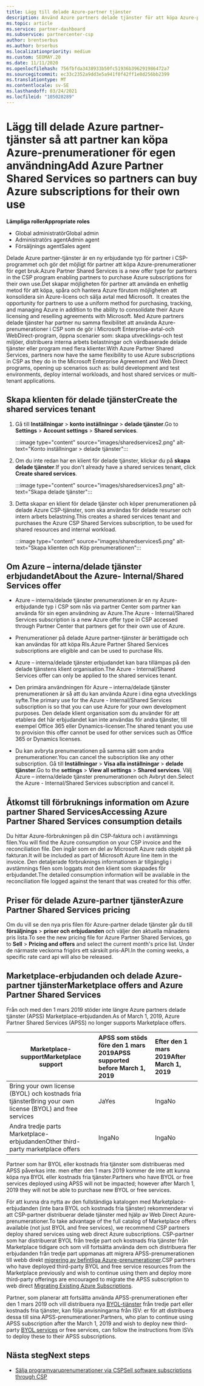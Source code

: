 ```yaml
---
title: Lägg till delade Azure-partner tjänster
description: Använd Azure partners delade tjänster för att köpa Azure-prenumerationer för eget bruk och för att få en enhetlig metod för att köpa, spåra och hantera Azure.
ms.topic: article
ms.service: partner-dashboard
ms.subservice: partnercenter-csp
author: brentserbus
ms.author: brserbus
ms.localizationpriority: medium
ms.custom: SEOMAY.20
ms.date: 11/11/2020
ms.openlocfilehash: 756fbfda3438933b50fc51936b396291986472a7
ms.sourcegitcommit: ec33c2352a9dd3e5a941f0f42ff1e8d256bb2399
ms.translationtype: MT
ms.contentlocale: sv-SE
ms.lasthandoff: 03/24/2021
ms.locfileid: "105028289"
---
```

# <a name="add-azure-partner-shared-services-so-partners-can-buy-azure-subscriptions-for-their-own-use"></a><span data-ttu-id="20b8a-103">Lägg till delade Azure partner-tjänster så att partner kan köpa Azure-prenumerationer för egen användning</span><span class="sxs-lookup"><span data-stu-id="20b8a-103">Add Azure Partner Shared Services so partners can buy Azure subscriptions for their own use</span></span>

<span data-ttu-id="20b8a-104">**Lämpliga roller**</span><span class="sxs-lookup"><span data-stu-id="20b8a-104">**Appropriate roles**</span></span>

- <span data-ttu-id="20b8a-105">Global administratör</span><span class="sxs-lookup"><span data-stu-id="20b8a-105">Global admin</span></span>
- <span data-ttu-id="20b8a-106">Administratörs agent</span><span class="sxs-lookup"><span data-stu-id="20b8a-106">Admin agent</span></span>
- <span data-ttu-id="20b8a-107">Försäljnings agent</span><span class="sxs-lookup"><span data-stu-id="20b8a-107">Sales agent</span></span>

<span data-ttu-id="20b8a-108">Delade Azure partner-tjänster är en ny erbjudande typ för partner i CSP-programmet och gör det möjligt för partner att köpa Azure-prenumerationer för eget bruk.</span><span class="sxs-lookup"><span data-stu-id="20b8a-108">Azure Partner Shared Services is a new offer type for partners in the CSP program enabling partners to purchase Azure subscriptions for their own use.</span></span><span data-ttu-id="20b8a-109">Det skapar möjligheten för partner att använda en enhetlig metod för att köpa, spåra och hantera Azure förutom möjligheten att konsolidera sin Azure-licens och sälja avtal med Microsoft.</span><span class="sxs-lookup"><span data-stu-id="20b8a-109">  It creates the opportunity for partners to use a uniform method for purchasing, tracking, and managing Azure in addition to the ability to consolidate their Azure licensing and reselling agreements with Microsoft.</span></span> <span data-ttu-id="20b8a-110">Med Azure partners delade tjänster har partner nu samma flexibilitet att använda Azure-prenumerationer i CSP som de gör i Microsoft Enterprise-avtal-och WebDirect-program, öppna scenarier som: skapa utvecklings-och test miljöer, distribuera interna arbets belastningar och värdbaserade delade tjänster eller program med flera klienter.</span><span class="sxs-lookup"><span data-stu-id="20b8a-110">With Azure Partner Shared Services, partners now have the same flexibility to use Azure subscriptions in CSP as they do in the Microsoft Enterprise Agreement and Web Direct programs, opening up scenarios such as:  build development and test environments, deploy internal workloads, and host shared services or multi-tenant applications.</span></span>  

## <a name="create-the-shared-services-tenant"></a><span data-ttu-id="20b8a-111">Skapa klienten för delade tjänster</span><span class="sxs-lookup"><span data-stu-id="20b8a-111">Create the shared services tenant</span></span>

1. <span data-ttu-id="20b8a-112">Gå till **Inställningar**  >  **konto inställningar**  >  **delade tjänster**.</span><span class="sxs-lookup"><span data-stu-id="20b8a-112">Go to **Settings** > **Account settings** > **Shared services**.</span></span>

   :::image type="content" source="images/sharedservices2.png" alt-text="Konto inställningar > delade tjänster":::

2. <span data-ttu-id="20b8a-114">Om du inte redan har en klient för delade tjänster, klickar du på **skapa delade tjänster**.</span><span class="sxs-lookup"><span data-stu-id="20b8a-114">If you don't already have a shared services tenant, click **Create shared services**.</span></span>

   :::image type="content" source="images/sharedservices3.png" alt-text="Skapa delade tjänster":::

3. <span data-ttu-id="20b8a-116">Detta skapar en klient för delade tjänster och köper prenumerationen på delade Azure CSP-tjänster, som ska användas för delade resurser och intern arbets belastning.</span><span class="sxs-lookup"><span data-stu-id="20b8a-116">This creates a shared services tenant and purchases the Azure CSP Shared Services subscription, to be used for shared resources and internal workload.</span></span>

   :::image type="content" source="images/sharedservices5.png" alt-text="Skapa klienten och Köp prenumerationen":::

## <a name="about-the-azure--internalshared-services-offer"></a><span data-ttu-id="20b8a-118">Om Azure – interna/delade tjänster erbjudandet</span><span class="sxs-lookup"><span data-stu-id="20b8a-118">About the Azure- Internal/Shared Services offer</span></span>

- <span data-ttu-id="20b8a-119">Azure – interna/delade tjänster prenumerationen är en ny Azure-erbjudande typ i CSP som nås via partner Center som partner kan använda för sin egen användning av Azure.</span><span class="sxs-lookup"><span data-stu-id="20b8a-119">The Azure - Internal/Shared Services subscription is a new Azure offer type in CSP accessed through Partner Center that partners get for their own use of Azure.</span></span>

- <span data-ttu-id="20b8a-120">Prenumerationer på delade Azure partner-tjänster är berättigade och kan användas för att köpa RIs.</span><span class="sxs-lookup"><span data-stu-id="20b8a-120">Azure Partner Shared Services subscriptions are eligible and can be used to purchase RIs.</span></span>

- <span data-ttu-id="20b8a-121">Azure – interna/delade tjänster erbjudandet kan bara tillämpas på den delade tjänstens klient organisation.</span><span class="sxs-lookup"><span data-stu-id="20b8a-121">The Azure - Internal/Shared Services offer can only be applied to the shared services tenant.</span></span>

- <span data-ttu-id="20b8a-122">Den primära användningen för Azure – interna/delade tjänster prenumerationen är så att du kan använda Azure i dina egna utvecklings syfte.</span><span class="sxs-lookup"><span data-stu-id="20b8a-122">The primary use for the Azure - Internal/Shared Services subscription is so that you can use Azure for your own development purposes.</span></span> <span data-ttu-id="20b8a-123">Den delade klient organisation som du använder för att etablera det här erbjudandet kan inte användas för andra tjänster, till exempel Office 365 eller Dynamics-licenser.</span><span class="sxs-lookup"><span data-stu-id="20b8a-123">The shared tenant you use to provision this offer cannot be used for other services such as Office 365 or Dynamics licenses.</span></span>

- <span data-ttu-id="20b8a-124">Du kan avbryta prenumerationen på samma sätt som andra prenumerationer.</span><span class="sxs-lookup"><span data-stu-id="20b8a-124">You can cancel the subscription like any other subscription.</span></span> <span data-ttu-id="20b8a-125">Gå till **Inställningar**  >  **Visa alla inställningar**  >  **delade tjänster**.</span><span class="sxs-lookup"><span data-stu-id="20b8a-125">Go to the **settings** > **View all settings** > **Shared services**.</span></span> <span data-ttu-id="20b8a-126">Välj Azure – interna/delade tjänster prenumerationen och Avbryt den.</span><span class="sxs-lookup"><span data-stu-id="20b8a-126">Select the Azure - Internal/Shared Services subscription and cancel it.</span></span>

## <a name="accessing-azure-partner-shared-services-consumption-details"></a><span data-ttu-id="20b8a-127">Åtkomst till förbruknings information om Azure partner Shared Services</span><span class="sxs-lookup"><span data-stu-id="20b8a-127">Accessing Azure Partner Shared Services consumption details</span></span>

<span data-ttu-id="20b8a-128">Du hittar Azure-förbrukningen på din CSP-faktura och i avstämnings filen.</span><span class="sxs-lookup"><span data-stu-id="20b8a-128">You will find the Azure consumption on your CSP invoice and the reconciliation file.</span></span> <span data-ttu-id="20b8a-129">Den ingår som en del av Microsoft Azure rads objekt på fakturan.</span><span class="sxs-lookup"><span data-stu-id="20b8a-129">It will be included as part of Microsoft Azure line item in the invoice.</span></span> <span data-ttu-id="20b8a-130">Den detaljerade förbruknings informationen är tillgänglig i avstämnings filen som loggats mot den klient som skapades för erbjudandet.</span><span class="sxs-lookup"><span data-stu-id="20b8a-130">The detailed consumption information will be available in the reconciliation file logged against the tenant that was created for this offer.</span></span>

## <a name="azure-partner-shared-services-pricing"></a><span data-ttu-id="20b8a-131">Priser för delade Azure-partner tjänster</span><span class="sxs-lookup"><span data-stu-id="20b8a-131">Azure Partner Shared Services pricing</span></span>

<span data-ttu-id="20b8a-132">Om du vill se den nya pris filen för Azure-partner delade tjänster går du till **försäljnings**  >  **priser och erbjudanden** och väljer den aktuella månadens pris lista.</span><span class="sxs-lookup"><span data-stu-id="20b8a-132">To see the new pricing file for Azure Partner Shared Services, go to **Sell** > **Pricing and offers** and select the current month's price list.</span></span> <span data-ttu-id="20b8a-133">Under de närmaste veckorna frigörs ett särskilt pris-API.</span><span class="sxs-lookup"><span data-stu-id="20b8a-133">In the coming weeks, a specific rate card api will also be released.</span></span>

## <a name="marketplace-offers-and-azure-partner-shared-services"></a><span data-ttu-id="20b8a-134">Marketplace-erbjudanden och delade Azure-partner tjänster</span><span class="sxs-lookup"><span data-stu-id="20b8a-134">Marketplace offers and Azure Partner Shared Services</span></span>

<span data-ttu-id="20b8a-135">Från och med den 1 mars 2019 stöder inte längre Azure partners delade tjänster (APSS) Marketplace-erbjudanden.</span><span class="sxs-lookup"><span data-stu-id="20b8a-135">As of March 1, 2019, Azure Partner Shared Services (APSS) no longer supports Marketplace offers.</span></span>

|<span data-ttu-id="20b8a-136">**Marketplace-support**</span><span class="sxs-lookup"><span data-stu-id="20b8a-136">**Marketplace support**</span></span>   |<span data-ttu-id="20b8a-137">**APSS som stöds före den 1 mars 2019**</span><span class="sxs-lookup"><span data-stu-id="20b8a-137">**APSS supported before March 1, 2019**</span></span>|<span data-ttu-id="20b8a-138">**Efter den 1 mars 2019**</span><span class="sxs-lookup"><span data-stu-id="20b8a-138">**After March 1, 2019**</span></span>|
|---------------------------|:----------------------------|:-------------------|
|<span data-ttu-id="20b8a-139">Bring your own license (BYOL) och kostnads fria tjänster</span><span class="sxs-lookup"><span data-stu-id="20b8a-139">Bring your own license (BYOL) and free services</span></span>   | <span data-ttu-id="20b8a-140">Ja</span><span class="sxs-lookup"><span data-stu-id="20b8a-140">Yes</span></span>   | <span data-ttu-id="20b8a-141">Inga</span><span class="sxs-lookup"><span data-stu-id="20b8a-141">No</span></span>|
|<span data-ttu-id="20b8a-142">Andra tredje parts Marketplace-erbjudanden</span><span class="sxs-lookup"><span data-stu-id="20b8a-142">Other third-party marketplace offers</span></span>   | <span data-ttu-id="20b8a-143">Inga</span><span class="sxs-lookup"><span data-stu-id="20b8a-143">No</span></span>   |<span data-ttu-id="20b8a-144">Inga</span><span class="sxs-lookup"><span data-stu-id="20b8a-144">No</span></span>|

<span data-ttu-id="20b8a-145">Partner som har BYOL eller kostnads fria tjänster som distribueras med APSS påverkas inte. men efter den 1 mars 2019 kommer de inte att kunna köpa nya BYOL eller kostnads fria tjänster.</span><span class="sxs-lookup"><span data-stu-id="20b8a-145">Partners who have BYOL or free services deployed using APSS will not be impacted; however after March 1, 2019 they will not be able to purchase new BYOL or free services.</span></span>

<span data-ttu-id="20b8a-146">För att kunna dra nytta av den fullständiga katalogen med Marketplace-erbjudanden (inte bara BYOL och kostnads fria tjänster) rekommenderar vi att CSP-partner distribuerar delade tjänster med hjälp av Web Direct Azure-prenumerationer.</span><span class="sxs-lookup"><span data-stu-id="20b8a-146">To take advantage of the full catalog of Marketplace offers available (not just BYOL and free services), we recommend CSP partners deploy shared services using web direct Azure subscriptions.</span></span>  <span data-ttu-id="20b8a-147">CSP-partner som har distribuerat BYOL från tredje part och kostnads fria tjänster från Marketplace tidigare och som vill fortsätta använda dem och distribuera fler erbjudanden från tredje part uppmanas att migrera APSS-prenumerationen till webb direkt [migrering av befintliga Azure-prenumerationer](/azure/cloud-solution-provider/migration/migration#migrating-existing-azure-subscriptions).</span><span class="sxs-lookup"><span data-stu-id="20b8a-147">CSP partners who have deployed third-party BYOL and free service resources from the Marketplace previously and wish to continue using them and deploy more third-party offerings are encouraged to migrate the APSS subscription to web direct [Migrating Existing Azure Subscriptions](/azure/cloud-solution-provider/migration/migration#migrating-existing-azure-subscriptions).</span></span>

<span data-ttu-id="20b8a-148">Partner, som planerar att fortsätta använda APSS-prenumerationen efter den 1 mars 2019 och vill distribuera nya [BYOL-tjänster](https://azuremarketplace.microsoft.com/marketplace/apps?filters=byol) från tredje part eller kostnads fria tjänster, kan följa anvisningarna från ISV: er för att distribuera dessa till sina APSS-prenumerationer.</span><span class="sxs-lookup"><span data-stu-id="20b8a-148">Partners, who plan to continue using APSS subscription after the March 1, 2019 and wish to deploy new third-party [BYOL services](https://azuremarketplace.microsoft.com/marketplace/apps?filters=byol) or free services, can follow the instructions from ISVs to deploy these to their APSS subscriptions.</span></span>

## <a name="next-steps"></a><span data-ttu-id="20b8a-149">Nästa steg</span><span class="sxs-lookup"><span data-stu-id="20b8a-149">Next steps</span></span>

- [<span data-ttu-id="20b8a-150">Sälja programvaruprenumerationer via CSP</span><span class="sxs-lookup"><span data-stu-id="20b8a-150">Sell software subscriptions through CSP</span></span>](csp-software-subscriptions.md)